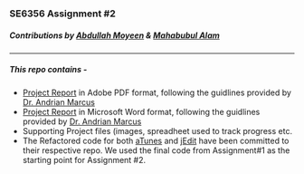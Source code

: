 ### SE6356 Assignment #2
##### Contributions by [Abdullah Moyeen](https://github.com/AbdullahMoyeen) & [Mahabubul Alam](https://github.com/alamtx)
---

##### This repo contains - 
* [Project Report](https://github.com/alamtx/SE6356Assignment2/blob/master/Assignment2_SE6356_Alam_Moyeen.pdf?raw=true) in Adobe PDF format, following the guidlines provided by [Dr. Andrian Marcus ](http://www.utdallas.edu/~amarcus/)
* [Project Report](https://github.com/alamtx/SE6356Assignment2/blob/master/Assignment2_SE6356_Alam_Moyeen.docx?raw=true) in Microsoft Word format, following the guidlines provided by [Dr. Andrian Marcus ](http://www.utdallas.edu/~amarcus/)
* Supporting Project files (images, spreadheet used to track progress etc.
* The Refactored code for both [aTunes](https://github.com/alamtx/aTunes) and [jEdit](https://github.com/alamtx/jEdit) have been committed to their respective repo. We used the final code from Assignment#1 as the starting point for Assignment #2.


